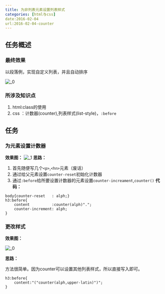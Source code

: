 ```yaml
---
title: 为非列表元素设置列表样式
categories: [html与css]
date:2016-02-04
url:2016-02-04-counter
---
```


## 任务概述

### 最终效果

以段落例，实现自定义列表，并且自动排序

![_0](http://7xqo7w.com1.z0.glb.clouddn.com/%E8%AE%A1%E6%95%B0%E5%99%A8_0.png)

### 所涉及知识点
1. html:class的使用
2. css ：计数器(counter),列表样式(list-style)，`:before`

## 任务


### 为元素设置计数器

**效果图：**
![_1](http://7xqo7w.com1.z0.glb.clouddn.com/%E8%AE%A1%E6%95%B0%E5%99%A8_1.png)
**思路：**
1. 首先随便写几个`<p>`,`<hn>`元素（废话）
2. 通过给父元素设置`counter-reset`初始化计数器
3. 通过`:before`给所要设置计数器的元素设置`counter-increament`,`counter()`
**代码：**
```
body{counter-reset   : alph;}
h3:before{
	content			 :counter(alph)".";
	counter-increment: alph;
}
```

### 更改样式

**效果图：**

![_0](http://7xqo7w.com1.z0.glb.clouddn.com/%E8%AE%A1%E6%95%B0%E5%99%A8_0.png)

**思路：**

方法很简单。因为counter可以设置其他列表样式，所以直接写入即可。

```
h3:before{
	content:"("counter(alph,upper-latin)")";
}
```
